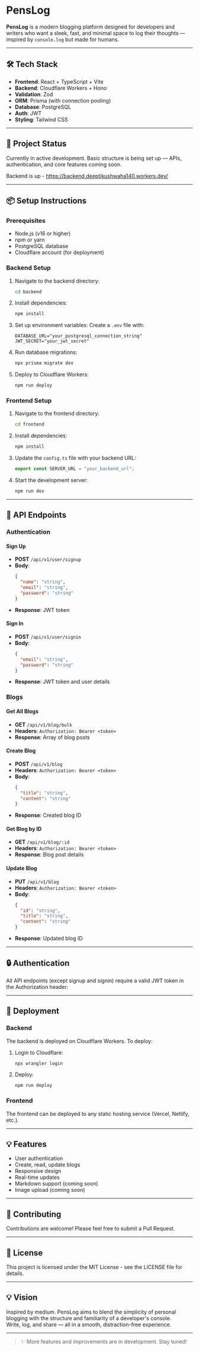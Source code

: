 # PensLog

**PensLog** is a modern blogging platform designed for developers and writers who want a sleek, fast, and minimal space to log their thoughts — inspired by `console.log` but made for humans.

---

## 🛠️ Tech Stack

- **Frontend**: React + TypeScript + Vite
- **Backend**: Cloudflare Workers + Hono
- **Validation**: Zod
- **ORM**: Prisma (with connection pooling)
- **Database**: PostgreSQL
- **Auth**: JWT
- **Styling**: Tailwind CSS

---

## 🚧 Project Status

Currently in active development. Basic structure is being set up — APIs, authentication, and core features coming soon.

Backend is up - https://backend.deeptikushwaha140.workers.dev/

---

## 📦 Setup Instructions

### Prerequisites

- Node.js (v16 or higher)
- npm or yarn
- PostgreSQL database
- Cloudflare account (for deployment)

### Backend Setup

1. Navigate to the backend directory:

   ```bash
   cd backend
   ```

2. Install dependencies:

   ```bash
   npm install
   ```

3. Set up environment variables:
   Create a `.env` file with:

   ```
   DATABASE_URL="your_postgresql_connection_string"
   JWT_SECRET="your_jwt_secret"
   ```

4. Run database migrations:

   ```bash
   npx prisma migrate dev
   ```

5. Deploy to Cloudflare Workers:
   ```bash
   npm run deploy
   ```

### Frontend Setup

1. Navigate to the frontend directory:

   ```bash
   cd frontend
   ```

2. Install dependencies:

   ```bash
   npm install
   ```

3. Update the `config.ts` file with your backend URL:

   ```typescript
   export const SERVER_URL = "your_backend_url";
   ```

4. Start the development server:
   ```bash
   npm run dev
   ```

---

## 🔌 API Endpoints

### Authentication

#### Sign Up

- **POST** `/api/v1/user/signup`
- **Body**:
  ```json
  {
    "name": "string",
    "email": "string",
    "password": "string"
  }
  ```
- **Response**: JWT token

#### Sign In

- **POST** `/api/v1/user/signin`
- **Body**:
  ```json
  {
    "email": "string",
    "password": "string"
  }
  ```
- **Response**: JWT token and user details

### Blogs

#### Get All Blogs

- **GET** `/api/v1/blog/bulk`
- **Headers**: `Authorization: Bearer <token>`
- **Response**: Array of blog posts

#### Create Blog

- **POST** `/api/v1/blog`
- **Headers**: `Authorization: Bearer <token>`
- **Body**:
  ```json
  {
    "title": "string",
    "content": "string"
  }
  ```
- **Response**: Created blog ID

#### Get Blog by ID

- **GET** `/api/v1/blog/:id`
- **Headers**: `Authorization: Bearer <token>`
- **Response**: Blog post details

#### Update Blog

- **PUT** `/api/v1/blog`
- **Headers**: `Authorization: Bearer <token>`
- **Body**:
  ```json
  {
    "id": "string",
    "title": "string",
    "content": "string"
  }
  ```
- **Response**: Updated blog ID

---

## 🔒 Authentication

All API endpoints (except signup and signin) require a valid JWT token in the Authorization header:

---

## 🚀 Deployment

### Backend

The backend is deployed on Cloudflare Workers. To deploy:

1. Login to Cloudflare:
   ```bash
   npx wrangler login
   ```
2. Deploy:
   ```bash
   npm run deploy
   ```

### Frontend

The frontend can be deployed to any static hosting service (Vercel, Netlify, etc.).

---

## 💡 Features

- User authentication
- Create, read, update blogs
- Responsive design
- Real-time updates
- Markdown support (coming soon)
- Image upload (coming soon)

---

## 🤝 Contributing

Contributions are welcome! Please feel free to submit a Pull Request.

---

## 📝 License

This project is licensed under the MIT License - see the LICENSE file for details.

---

## 💡 Vision

Inspired by medium. PensLog aims to blend the simplicity of personal blogging with the structure and familiarity of a developer's console.  
Write, log, and share — all in a smooth, distraction-free experience.

---

> ✨ More features and improvements are in development. Stay tuned!
